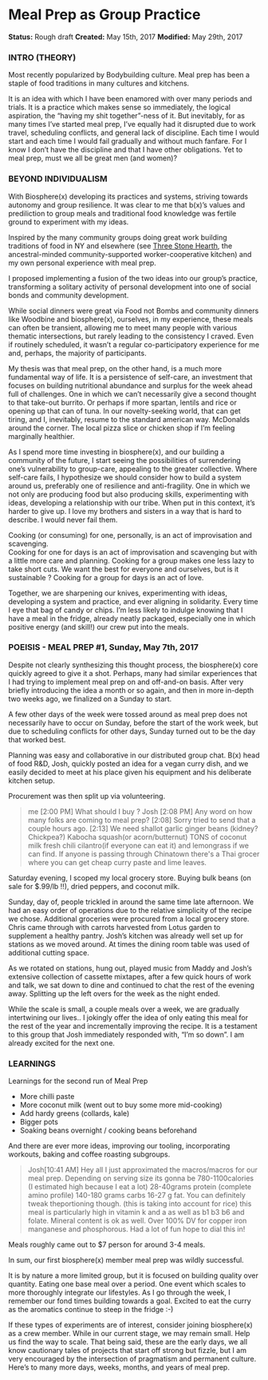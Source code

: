 # Meal Prep as Group Practice
**Status:** Rough draft
**Created:** May 15th, 2017
**Modified:** May 29th, 2017

### INTRO (THEORY)
Most recently popularized by Bodybuilding culture. Meal prep has been a staple of food traditions in many cultures and kitchens.

It is an idea with which I have been enamored with over many periods and trials. It is a practice which makes sense so immediately, the logical aspiration, the “having my shit together”-ness of it. But inevitably, for as many times I’ve started meal prep, I’ve equally had it disrupted due to work travel, scheduling conflicts, and general lack of discipline. Each time I would start and each time I would fail gradually and without much fanfare. For I know I don’t have the discipline and that I have other obligations. Yet to meal prep, must we all be great men (and women)?

### BEYOND INDIVIDUALISM
With Biosphere(x) developing its practices and systems, striving towards autonomy and group resilience.
It was clear to me that b(x)’s values and prediliction to group meals and traditional food knowledge was fertile ground to experiment with my ideas. 

Inspired by the many community groups doing great work building traditions of food in NY and elsewhere (see [Three Stone Hearth](http://www.threestonehearth.com/), the ancestral-minded community-supported worker-cooperative kitchen) and my own personal experience with meal prep.

I proposed implementing a fusion of the two ideas into our group’s practice, transforming a solitary activity of personal development into one of social bonds and community development. 

While social dinners were great via Food not Bombs and community dinners like Woodbine and biosphere(x), ourselves, in my experience, these meals can often be transient, allowing me to meet many people with various thematic intersections, but rarely leading to the consistency I craved. Even if routinely scheduled, it wasn’t a regular co-participatory experience for me and, perhaps, the majority of participants.

My thesis was that meal prep, on the other hand, is a much more fundamental way of life. 
It is a persistence of self-care, an investment that focuses on building nutritional abundance and surplus for the week ahead full of challenges. One in which we can’t necessarily give a second thought to that take-out burrito. Or perhaps if more spartan, lentils and rice or opening up that can of tuna. In our novelty-seeking world, that can get tiring, and I, inevitably, resume to the standard american way. McDonalds around the corner. The local pizza slice or chicken shop if I’m feeling marginally healthier.

As I spend more time investing in biosphere(x), and our building a community of the future, I start seeing the possibilities of surrendering one’s vulnerability to group-care, appealing to the greater collective.
Where self-care fails, I hypothesize we should consider how to build a system around us, preferably one of resilience and anti-fragility. One in which we not only are producing food but also producing skills, experimenting with ideas, developing a relationship with our tribe. 
When put in this context, it’s harder to give up. I love my brothers and sisters in a way that is hard to describe. I would never fail them. 

Cooking (or consuming) for one, personally, is an act of improvisation and scavenging.  
Cooking for one for days is an act of improvisation and scavenging but with a little more care and planning.
Cooking for a group makes one less lazy to take short cuts. We want the best for everyone and ourselves, but is it sustainable ? 
Cooking for a group for days is an act of love. 

Together, we are sharpening our knives, experimenting with ideas, developing a system and practice, and ever aligning in solidarity. Every time I eye that bag of candy or chips. I’m less likely to indulge knowing that I have a meal in the fridge, already neatly packaged, especially one in which positive energy (and skill!) our crew put into the meals. 

### POEISIS - MEAL PREP #1, Sunday, May 7th, 2017

Despite not clearly synthesizing this thought process, the biosphere(x) core quickly agreed to give it a shot. Perhaps, many had similar experiences that I had trying to implement meal prep on and off-and-on basis. After very briefly introducing the idea a month or so again, and then in more in-depth two weeks ago, we finalized on a Sunday to start.
 
A few other days of the week were tossed around as meal prep does not necessarily have to occur on Sunday, before the start of the work week, but due to scheduling conflicts for other days, Sunday turned out to be the day that worked best. 

Planning was easy and collaborative in our distributed group chat. B(x) head of food R&D, Josh, quickly posted an idea for a vegan curry dish, and we easily decided to meet at his place given his equipment and his deliberate kitchen setup. 

Procurement was then split up via volunteering.

>me [2:00 PM] What should I buy <Josh>?
Josh [2:08 PM] Any word on how many folks are coming to meal prep?
[2:08] Sorry tried to send that a couple hours ago.
[2:13] We need shallot garlic ginger beans (kidney? Chickpea?) Kabocha squash(or acorn/butternut) TONS of coconut milk fresh chili cilantro(if everyone can eat it) and lemongrass if we can find. If anyone is passing through Chinatown there's a Thai grocer where you can get cheap curry paste and lime leaves.

Saturday evening, I scoped my local grocery store. Buying bulk beans (on sale for $.99/lb !!), dried peppers, and coconut milk. 

Sunday, day of, people trickled in around the same time late afternoon. We had an easy order of operations due to the relative simplicity of the recipe we chose. Additional groceries were procured from a local grocery store. Chris came through with carrots harvested from Lotus garden to supplement a healthy pantry. Josh’s kitchen was already well set up for stations as we moved around. At times the dining room table was used of additional cutting space.

As we rotated on stations, hung out, played music from Maddy and Josh’s extensive collection of cassette mixtapes, after a few quick hours of work and talk, we sat down to dine and continued to chat the rest of the evening away. Splitting up the left overs for the week as the night ended. 

While the scale is small, a couple meals over a week, we are gradually intertwining our lives.. I jokingly offer the idea of only eating this meal for the rest of the year and incrementally improving the recipe. It is a testament to this group that Josh immediately responded with, “I’m so down”. I am already excited for the next one. 

### LEARNINGS
Learnings for the second run of Meal Prep

* More chilli paste
* More coconut milk (went out to buy some more mid-cooking) 
* Add hardy greens (collards, kale) 
* Bigger pots
* Soaking beans overnight / cooking beans beforehand 

And there are ever more ideas, improving our tooling, incorporating workouts, baking and coffee roasting subgroups.

>Josh[10:41 AM] 
Hey all I just approximated the macros/macros for our meal prep. Depending on serving size its gonna be 780-1100calories (I estimated high because I eat a lot) 28-40grams protein (complete amino profile) 140-180 grams carbs 16-27 g fat.  You can definitely tweak theportioning though. (this is taking into account for rice) this meal is particularly high in vitamin k and a as well as b1 b3 b6 and folate. Mineral content is ok as well. Over 100% DV for copper iron manganese and phosphorous.  Had a lot of fun hope to dial this in!

Meals roughly came out to $7 person for around 3-4 meals. 

In sum, our first biosphere(x) member meal prep was wildly successful. 

It is by nature a more limited group, but it is focused on building quality over quantity. Eating one base meal over a period. 
One event which scales to more thoroughly integrate our lifestyles.  As I go through the week, I remember our fond times building towards a goal. 
Excited to eat the curry as the aromatics continue to steep in the fridge :-)

If these types of experiments are of interest, consider joining biosphere(x) as a crew member. While in our current stage, we may remain small. Help us find the way to scale. That being said, these are the early days, we all know cautionary tales of projects that start off strong but fizzle, but I am very encouraged by the intersection of pragmatism and permanent culture. Here’s to many more days, weeks, months, and years of meal prep.